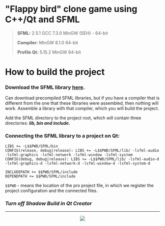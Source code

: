 # "Flappy bird" clone game using C++/Qt and SFML

>**SFML:**  2.5.1 GCC 7.3.0 MinGW (SEH) - 64-bit
>
>**Compiler:**  MinGW 8.1.0 64-bit
>
>**Profile Qt:**  5.15.2 MinGW 64-bit

# How to build the project

### Download the SFML library [here](https://www.sfml-dev.org/).

Can download precompiled SFML libraries, but if you have a compiler that is different from the one that these libraries were assembled, then nothing will work.  Assemble a library with that compiler, which you will build the project.

Add the SFML directory to the project root, which will contain three directories: ***lib, bin and include.***

### Connecting the SFML library to a project on Qt:
```
LIBS += -L$$PWD/SFML/bin
CONFIG(release, debug|release): LIBS += -L$$PWD/SFML/lib/ -lsfml-audio -lsfml-graphics -lsfml-network -lsfml-window -lsfml-system
CONFIG(debug, debug|release): LIBS += -L$$PWD/SFML/lib/ -lsfml-audio-d -lsfml-graphics-d -lsfml-network-d -lsfml-window-d -lsfml-system-d

INCLUDEPATH += $$PWD/SFML/include
DEPENDPATH += $$PWD/SFML/include
```

```$$PWD``` - means the location of the pro project file, in which we register the project configuration and the connected files. 

### ***Turn off Shadow Build in Qt Creator***
---
<p align="center">
  <img src="https://user-images.githubusercontent.com/79199956/217288394-d9f0beb4-1079-4283-9d8b-180487abe39b.gif" />
</p>


